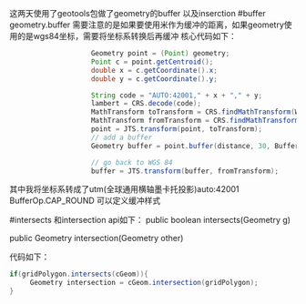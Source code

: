 这两天使用了geotools包做了geometry的buffer 以及inserction
#buffer
geometry.buffer
需要注意的是如果要使用米作为缓冲的距离，如果geometry使用的是wgs84坐标，需要将坐标系转换后再缓冲 核心代码如下：
```java
                    Geometry point = (Point) geometry;
                    Point c = point.getCentroid();
                    double x = c.getCoordinate().x;
                    double y = c.getCoordinate().y;

                    String code = "AUTO:42001," + x + "," + y;
                    lambert = CRS.decode(code);
                    MathTransform toTransform = CRS.findMathTransform(WGS, lambert);
                    MathTransform fromTransform = CRS.findMathTransform(lambert, WGS);
                    point = JTS.transform(point, toTransform);
                    // add a buffer
                    Geometry buffer = point.buffer(distance, 30, BufferOp.CAP_ROUND);

                    // go back to WGS 84
                    buffer = JTS.transform(buffer, fromTransform);
```
其中我将坐标系转成了utm(全球通用横轴墨卡托投影)auto:42001
BufferOp.CAP_ROUND 可以定义缓冲样式

#intersects 和intersection
api如下：
public boolean intersects(Geometry g)

public Geometry intersection(Geometry other)

代码如下：
```java
if(gridPolygon.intersects(cGeom)){
     Geometry intersection = cGeom.intersection(gridPolygon);
}
```
